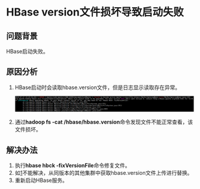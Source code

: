 # HBase version文件损坏导致启动失败<a name="mrs_03_0115"></a>

## 问题背景<a name="zh-cn_topic_0167274943_s2a86d4e9a3904293addd1c2baac35557"></a>

HBase启动失败。

## 原因分析<a name="zh-cn_topic_0167274943_saf8e8662aeb84fa397ea94d370156755"></a>

1.  HBase启动时会读取hbase.version文件，但是日志显示读取存在异常。

    ![](figures/zh-cn_image_0264281723.png)

2.  通过**hadoop fs -cat  /hbase/hbase.version**命令发现文件不能正常查看，该文件损坏。

## 解决办法<a name="zh-cn_topic_0167274943_sb3283261286e41428e15111d63e9105e"></a>

1.  <a name="zh-cn_topic_0167274943_l6b279b8cf6a2455c95073287a2ccb7fa"></a>执行**hbase hbck -fixVersionFile**命令修复文件。
2.  如[1](#zh-cn_topic_0167274943_l6b279b8cf6a2455c95073287a2ccb7fa)不能解决，从同版本的其他集群中获取hbase.version文件上传进行替换。
3.  重新启动HBase服务。

